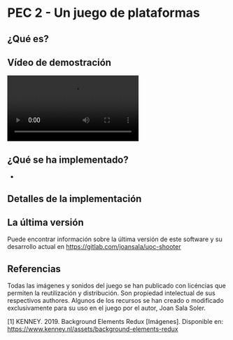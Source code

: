 PEC 2 - Un juego de plataformas
===============================

¿Qué es?
--------



Vídeo de demostración
---------------------

![Demo](Resources/demo.webm)

¿Qué se ha implementado?
------------------------

*

Detalles de la implementación
-----------------------------


La última versión
-----------------

Puede encontrar información sobre la última versión de este software y su
desarrollo actual en https://gitlab.com/joansala/uoc-shooter

Referencias
-----------

Todas las imágenes y sonidos del juego se han publicado con licéncias que
permiten la reutilización y distribución. Son propiedad intelectual de sus
respectivos authores. Algunos de los recursos se han creado o modificado
exclusivamente para su uso en el juego por el autor, Joan Sala Soler.

[1]  KENNEY. 2019. Background Elements Redux [Imágenes]. Disponible en:
     https://www.kenney.nl/assets/background-elements-redux
